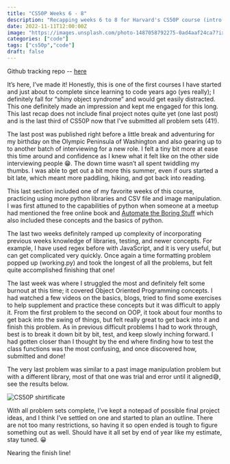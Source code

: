 ```yaml
---
title: "CS50P Weeks 6 - 8"
description: "Recapping weeks 6 to 8 for Harvard's CS50P course (intro to programming with python)"
date: 2022-11-11T12:00:00Z
image: "https://images.unsplash.com/photo-1487058792275-0ad4aaf24ca7?ixlib=rb-4.0.3&ixid=MnwxMjA3fDB8MHxwaG90by1wYWdlfHx8fGVufDB8fHx8&auto=format&fit=crop&w=1170&q=80"
categories: ["code"]
tags: ["cs50p","code"]
draft: false
---
```

Github tracking repo -- [here](https://github.com/haleyelder/cs50)

It’s here, I’ve made it! Honestly, this is one of the first courses I have started and just about to complete since learning to code years ago (yes really); I definitely fall for “shiny object syndrome” and would get easily distracted. This one definitely made an impression and kept me engaged for this long. This last recap does not include final project notes quite yet (one last post) and is the last third of CS50P now that I’ve submitted all problem sets (41!).

The last post was published right before a little break and adventuring for my birthday on the Olympic Peninsula of Washington and also gearing up to to another batch of interviewing for a new role. I felt a tiny bit more at ease this time around and confidence as I knew what it felt like on the other side interviewing people 😁. The down time wasn’t all spent twiddling my thumbs. I was able to get out a bit more this summer, even if ours started a bit late, which meant more paddling, hiking, and got back into reading.

This last section included one of my favorite weeks of this course, practicing using more python libraries and CSV file and image manipulation. I was first attuned to the capabilities of python when someone at a meetup had mentioned the free online book and [Automate the Boring Stuff](https://automatetheboringstuff.com]) which also included these concepts and the basics of python.

The last two weeks definitely ramped up complexity of incorporating previous weeks knowledge of libraries, testing, and newer concepts. For example, I have used regex before with JavaScript, and it is very useful, but can get complicated very quickly. Once again a time formatting problem popped up (working.py) and took the longest of all the problems, but felt quite accomplished finishing that one!

The last week was where I struggled the most and definitely felt some burnout at this time; it covered Object Oriented Programming concepts. I had watched a few videos on the basics, blogs, tried to find some exercises to help supplement and practice these concepts but it was difficult to apply it. From the first problem to the second on OOP, it took about four months to get back into the swing of things, but felt really great to get back into it and finish this problem. As in previous difficult problems I had to work through, best is to break it down bit by bit, test, and keep slowly inching forward. I had gotten closer than I thought by the end where finding how to test the class functions was the most confusing, and once discovered how, submitted and done!

The very last problem was similar to a past image manipulation problem but with a different library, most of that one was trial and error until it aligned😅, see the results below.

![CS50P shirtificate](https://res.cloudinary.com/practicaldev/image/fetch/s--1r-N6XI6--/c_limit%2Cf_auto%2Cfl_progressive%2Cq_auto%2Cw_880/https://raw.githubusercontent.com/haleyelder/cs50/main/week8/shirtificate/shirtificate.jpg)

With all problem sets complete, I’ve kept a notepad of possible final project ideas, and I think I’ve settled on one and started to plan an outline. There are not too many restrictions, so having it so open ended is tough to figure something out as well. Should have it all set by end of year like my estimate, stay tuned. 😀

Nearing the finish line!

